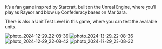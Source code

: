 It’s a fan game inspired by Starcraft, built on the Unreal Engine, where you’ll play as Raynor and blow up Confederacy bases on Mar Sara.

There is also a Unit Test Level in this game, where you can test the available units.

![photo_2024-12-29_22-08-39](https://github.com/user-attachments/assets/fb53599c-d3f1-4c6f-bc71-132d8b7d8a91)
![photo_2024-12-29_22-08-36](https://github.com/user-attachments/assets/29439aa3-31b4-4950-a0a0-ee876640e2e5)
![photo_2024-12-29_22-08-42](https://github.com/user-attachments/assets/98e296f6-dc26-48e9-aaee-a01baa95d2f6)
![photo_2024-12-29_22-08-32](https://github.com/user-attachments/assets/43a69b62-a060-4d7a-b0a9-4b298848a969)
